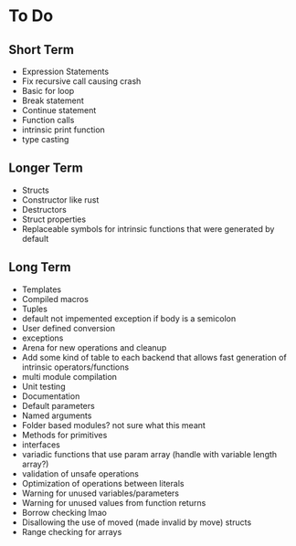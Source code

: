 # To Do

## Short Term
- Expression Statements
- Fix recursive call causing crash
- Basic for loop
- Break statement
- Continue statement
- Function calls
- intrinsic print function
- type casting

## Longer Term
- Structs
- Constructor like rust
- Destructors
- Struct properties
- Replaceable symbols for intrinsic functions that were generated by default

## Long Term
- Templates
- Compiled macros
- Tuples
- default not impemented exception if body is a semicolon
- User defined conversion
- exceptions
- Arena for new operations and cleanup
- Add some kind of table to each backend that allows fast generation of intrinsic operators/functions
- multi module compilation
- Unit testing
- Documentation
- Default parameters
- Named arguments
- Folder based modules? not sure what this meant
- Methods for primitives
- interfaces
- variadic functions that use param array (handle with variable length array?)
- validation of unsafe operations
- Optimization of operations between literals
- Warning for unused variables/parameters
- Warning for unused values from function returns
- Borrow checking lmao
- Disallowing the use of moved (made invalid by move) structs
- Range checking for arrays
